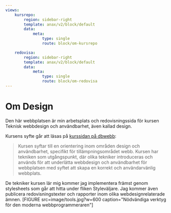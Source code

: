 ```yaml
---
views:
    kursrepo:
        region: sidebar-right
        template: anax/v2/block/default
        data:
            meta:
                type: single
                route: block/om-kursrepo

    redovisa:
        region: sidebar-right
        template: anax/v2/block/default
        data:
            meta:
                type: single
                route: block/om-redovisa
---
```


Om Design
=========================

Den här webbplatsen är min arbetsplats och redovisningssida för kursen Teknisk webbdesign och användbarhet, även kallad design.

Kursens syfte går att läsas på [kurssidan på dbwebb](https://dbwebb.se/kurser/design):
> Kursen syftar till en orientering inom områden design och användbarhet, specifikt för tillämpningsområdet webb.
> Kursen har tekniken som utgångspunkt, där olika tekniker introduceras och används för att underlätta webbdesign och användbarhet för webbplatsen med syftet att skapa en korrekt och användarvänlig webbplats.

De tekniker kursen lär mig kommer jag implementera främst genom stylesheets som går att hitta under fliken Styleväljare. Jag kommer även publicera redovisningstexter och rapporter inom olika webdesignrelaterade ämnen.
[FIGURE src=image/tools.jpg?w=600 caption="Nödvändiga verktyg för den moderna webbprogrammeraren"]
